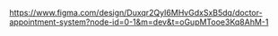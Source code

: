 https://www.figma.com/design/Duxqr2QyI6MHvGdxSxB5dq/doctor-appointment-system?node-id=0-1&m=dev&t=oGupMTooe3Kq8AhM-1
